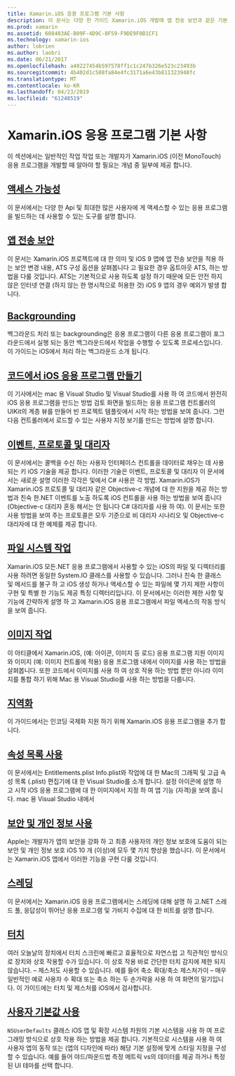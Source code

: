 ```yaml
---
title: Xamarin.iOS 응용 프로그램 기본 사항
description: 이 문서는 다양 한 가이드 Xamarin.iOS 개발에 앱 전송 보안과 같은 기본 개념을 설명 하는 backgrounding, 이벤트 및 스레딩에 연결 합니다.
ms.prod: xamarin
ms.assetid: 608403AE-B09F-4D9C-8F59-F9DE9F0B1CF1
ms.technology: xamarin-ios
author: lobrien
ms.author: laobri
ms.date: 06/21/2017
ms.openlocfilehash: a40227454b597578ff1c1c247b326e523c23493b
ms.sourcegitcommit: 4b402d1c508fa84e4fc3171a6e43b811323948fc
ms.translationtype: MT
ms.contentlocale: ko-KR
ms.lasthandoff: 04/23/2019
ms.locfileid: "61248519"
---
```

# <a name="xamarinios-application-fundamentals"></a>Xamarin.iOS 응용 프로그램 기본 사항

이 섹션에서는 일반적인 작업 작업 또는 개발자가 Xamarin.iOS (이전 MonoTouch) 응용 프로그램을 개발할 때 알아야 할 필요는 개념 중 일부에 제공 합니다.

## <a name="accessibilityiosapp-fundamentalsaccessibilitymd"></a>[액세스 가능성](~/ios/app-fundamentals/accessibility.md)

이 문서에서는 다양 한 Api 및 최대한 많은 사용자에 게 액세스할 수 있는 응용 프로그램을 빌드하는 데 사용할 수 있는 도구를 설명 합니다.

## <a name="app-transport-securityiosapp-fundamentalsatsmd"></a>[앱 전송 보안](~/ios/app-fundamentals/ats.md)

이 문서는 Xamarin.iOS 프로젝트에 대 한 의미 및 iOS 9 앱에 앱 전송 보안을 적용 하는 보안 변경 내용, ATS 구성 옵션을 살펴봅니다 고 필요한 경우 옵트아웃 ATS, 하는 방법을 다룰 것입니다. ATS는 기본적으로 사용 하도록 설정 하기 때문에 모든 안전 하지 않은 인터넷 연결 (하지 않는 한 명시적으로 허용한 것) iOS 9 앱의 경우 예외가 발생 합니다.

## <a name="backgroundingiosapp-fundamentalsbackgroundingindexmd"></a>[Backgrounding](~/ios/app-fundamentals/backgrounding/index.md)

백그라운드 처리 또는 backgrounding은 응용 프로그램이 다른 응용 프로그램이 포그라운드에서 실행 되는 동안 백그라운드에서 작업을 수행할 수 있도록 프로세스입니다. 이 가이드는 iOS에서 처리 하는 백그라운드 소개 됩니다.

## <a name="creating-ios-applications-in-codeiosapp-fundamentalsios-code-onlymd"></a>[코드에서 iOS 응용 프로그램 만들기](~/ios/app-fundamentals/ios-code-only.md)

이 기사에서는 mac 용 Visual Studio 및 Visual Studio를 사용 하 여 코드에서 완전히 iOS 응용 프로그램을 만드는 방법 검토 화면을 빌드하는 응용 프로그램 컨트롤러의 UIKit의 계층 뷰를 만들어 빈 프로젝트 템플릿에서 시작 하는 방법을 보여 줍니다. 그런 다음 컨트롤러에서 로드할 수 있는 사용자 지정 보기를 만드는 방법에 설명 합니다.

## <a name="events-protocols-and-delegatesiosapp-fundamentalsdelegates-protocols-and-eventsmd"></a>[이벤트, 프로토콜 및 대리자](~/ios/app-fundamentals/delegates-protocols-and-events.md)

이 문서에서는 콜백을 수신 하는 사용자 인터페이스 컨트롤을 데이터로 채우는 데 사용 되는 키 iOS 기술을 제공 합니다. 이러한 기술은 이벤트, 프로토콜 및 대리자 이 문서에서는 새로운 설명 이러한 각각은 및에서 C# 사용은 각 방법. Xamarin.iOS가 Xamarin.iOS 프로토콜 및 대리자 같은 Objective-c 개념에 대 한 지원을 제공 하는 방법과 친숙 한.NET 이벤트를 노출 하도록 iOS 컨트롤을 사용 하는 방법을 보여 줍니다 (Objective-c 대리자 혼동 해서는 안 됩니다 C# 대리자를 사용 하 여). 이 문서는 또한 사용 방법을 보여 주는 프로토콜은 모두 기준으로 비 대리자 시나리오 및 Objective-c 대리자에 대 한 예제를 제공 합니다.

## <a name="working-with-the-file-systemiosapp-fundamentalsfile-systemmd"></a>[파일 시스템 작업](~/ios/app-fundamentals/file-system.md)

Xamarin.iOS 모든.NET 응용 프로그램에서 사용할 수 있는 iOS의 파일 및 디렉터리를 사용 하려면 동일한 System.IO 클래스를 사용할 수 있습니다. 그러나 친숙 한 클래스 및 메서드를 불구 하 고 iOS 생성 하거나 액세스할 수 있는 파일에 몇 가지 제한 사항이 구현 및 특별 한 기능도 제공 특정 디렉터리입니다. 이 문서에서는 이러한 제한 사항 및 기능에 간략하게 설명 하 고 Xamarin.iOS 응용 프로그램에서 파일 액세스의 작동 방식을 보여 줍니다.

## <a name="working-with-imagesiosapp-fundamentalsimages-iconsindexmd"></a>[이미지 작업](~/ios/app-fundamentals/images-icons/index.md)

이 아티클에서 Xamarin.iOS, (예: 아이콘, 이미지 등 로드) 응용 프로그램 지원 이미지와 이미지 (예: 이미지 컨트롤에 적용) 응용 프로그램 내에서 이미지를 사용 하는 방법을 살펴봅니다. 또한 코드에서 이미지를 사용 하 여 상호 작용 하는 방법 뿐만 아니라 이미지를 통합 하기 위해 Mac 용 Visual Studio를 사용 하는 방법을 다룹니다.

## <a name="localizationiosapp-fundamentalslocalizationindexmd"></a>[지역화](~/ios/app-fundamentals/localization/index.md)

이 가이드에서는 인코딩 국제화 지원 하기 위해 Xamarin.iOS 응용 프로그램을 추가 합니다.

## <a name="working-with-property-listsiosapp-fundamentalsindexmd"></a>[속성 목록 사용](~/ios/app-fundamentals/index.md)

이 문서에서는 Entitlements.plist Info.plist와 작업에 대 한 Mac의 그래픽 및 고급 속성 목록 (.plist) 편집기에 대 한 Visual Studio를 소개 합니다. 설정 아이콘에 설명 하 고 시작 iOS 응용 프로그램에 대 한 이미지에서 지정 하 여 앱 기능 (자격)을 보여 줍니다. mac 용 Visual Studio 내에서

## <a name="working-with-security-and-privacyiosapp-fundamentalssecurity-privacymd"></a>[보안 및 개인 정보 사용](~/ios/app-fundamentals/security-privacy.md)

Apple는 개발자가 앱의 보안을 강화 하 고 최종 사용자의 개인 정보 보호에 도움이 되는 보안 및 개인 정보 보호 iOS 10 개 (이상)에 모두 몇 가지 향상을 했습니다. 이 문서에서는 Xamarin.iOS 앱에서 이러한 기능을 구현 다룰 것입니다.

## <a name="threadingiosapp-fundamentalsthreadingmd"></a>[스레딩](~/ios/app-fundamentals/threading.md)

이 문서에서는 Xamarin.iOS 응용 프로그램에서는 스레딩에 대해 설명 하 고.NET 스레드 풀, 응답성이 뛰어난 응용 프로그램 및 가비지 수집에 대 한 비트를 설명 합니다.

## <a name="touchiosapp-fundamentalstouchindexmd"></a>[터치](~/ios/app-fundamentals/touch/index.md)

여러 오늘날의 장치에서 터치 스크린에 빠르고 효율적으로 자연스럽 고 직관적인 방식으로 장치와 상호 작용할 수가 있습니다. 이 상호 작용 바로 간단한 터치 감지에 제한 되지 않습니다. – 제스처도 사용할 수 있습니다. 예를 들어 축소 확대/축소 제스처가이 – 매우 일반적인 예로 사용자 수 확대 또는 축소 하는 두 손가락을 사용 하 여 화면의 밀기입니다. 이 가이드에는 터치 및 제스처를 iOS에서 검사합니다.

## <a name="working-with-user-defaultsiosapp-fundamentalsuser-defaultsmd"></a>[사용자 기본값 사용](~/ios/app-fundamentals/user-defaults.md)

`NSUserDefaults` 클래스 iOS 앱 및 확장 시스템 차원의 기본 시스템을 사용 하 여 프로그래밍 방식으로 상호 작용 하는 방법을 제공 합니다. 기본적으로 시스템을 사용 하 여 사용자 앱의 동작 또는 (앱의 디자인에 따라) 해당 기본 설정에 맞게 스타일 지정을 구성할 수 있습니다. 예를 들어 야드/파운드법 측정 메트릭 vs의 데이터를 제공 하거나 특정된 UI 테마를 선택 합니다.
